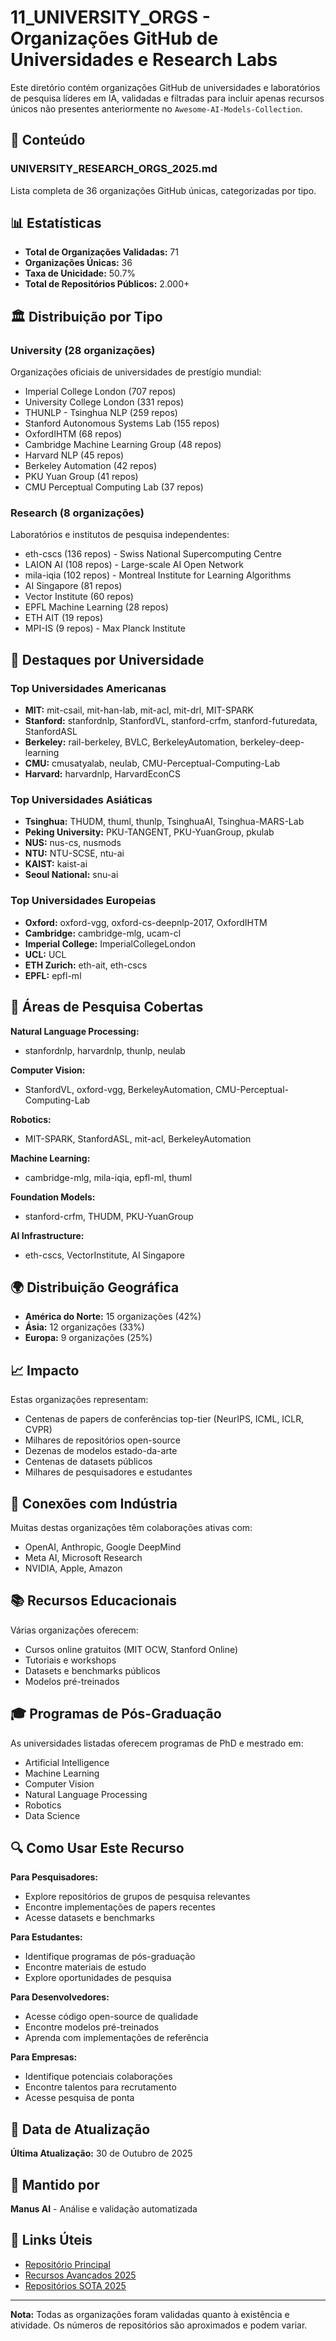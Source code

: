 # 11_UNIVERSITY_ORGS - Organizações GitHub de Universidades e Research Labs

Este diretório contém organizações GitHub de universidades e laboratórios de pesquisa líderes em IA, validadas e filtradas para incluir apenas recursos únicos não presentes anteriormente no `Awesome-AI-Models-Collection`.

## 📁 Conteúdo

### UNIVERSITY_RESEARCH_ORGS_2025.md
Lista completa de 36 organizações GitHub únicas, categorizadas por tipo.

## 📊 Estatísticas

- **Total de Organizações Validadas:** 71
- **Organizações Únicas:** 36
- **Taxa de Unicidade:** 50.7%
- **Total de Repositórios Públicos:** 2.000+

## 🏛️ Distribuição por Tipo

### University (28 organizações)
Organizações oficiais de universidades de prestígio mundial:
- Imperial College London (707 repos)
- University College London (331 repos)
- THUNLP - Tsinghua NLP (259 repos)
- Stanford Autonomous Systems Lab (155 repos)
- OxfordIHTM (68 repos)
- Cambridge Machine Learning Group (48 repos)
- Harvard NLP (45 repos)
- Berkeley Automation (42 repos)
- PKU Yuan Group (41 repos)
- CMU Perceptual Computing Lab (37 repos)

### Research (8 organizações)
Laboratórios e institutos de pesquisa independentes:
- eth-cscs (136 repos) - Swiss National Supercomputing Centre
- LAION AI (108 repos) - Large-scale AI Open Network
- mila-iqia (102 repos) - Montreal Institute for Learning Algorithms
- AI Singapore (81 repos)
- Vector Institute (60 repos)
- EPFL Machine Learning (28 repos)
- ETH AIT (19 repos)
- MPI-IS (9 repos) - Max Planck Institute

## 🎯 Destaques por Universidade

### Top Universidades Americanas
- **MIT:** mit-csail, mit-han-lab, mit-acl, mit-drl, MIT-SPARK
- **Stanford:** stanfordnlp, StanfordVL, stanford-crfm, stanford-futuredata, StanfordASL
- **Berkeley:** rail-berkeley, BVLC, BerkeleyAutomation, berkeley-deep-learning
- **CMU:** cmusatyalab, neulab, CMU-Perceptual-Computing-Lab
- **Harvard:** harvardnlp, HarvardEconCS

### Top Universidades Asiáticas
- **Tsinghua:** THUDM, thuml, thunlp, TsinghuaAI, Tsinghua-MARS-Lab
- **Peking University:** PKU-TANGENT, PKU-YuanGroup, pkulab
- **NUS:** nus-cs, nusmods
- **NTU:** NTU-SCSE, ntu-ai
- **KAIST:** kaist-ai
- **Seoul National:** snu-ai

### Top Universidades Europeias
- **Oxford:** oxford-vgg, oxford-cs-deepnlp-2017, OxfordIHTM
- **Cambridge:** cambridge-mlg, ucam-cl
- **Imperial College:** ImperialCollegeLondon
- **UCL:** UCL
- **ETH Zurich:** eth-ait, eth-cscs
- **EPFL:** epfl-ml

## 🔬 Áreas de Pesquisa Cobertas

**Natural Language Processing:**
- stanfordnlp, harvardnlp, thunlp, neulab

**Computer Vision:**
- StanfordVL, oxford-vgg, BerkeleyAutomation, CMU-Perceptual-Computing-Lab

**Robotics:**
- MIT-SPARK, StanfordASL, mit-acl, BerkeleyAutomation

**Machine Learning:**
- cambridge-mlg, mila-iqia, epfl-ml, thuml

**Foundation Models:**
- stanford-crfm, THUDM, PKU-YuanGroup

**AI Infrastructure:**
- eth-cscs, VectorInstitute, AI Singapore

## 🌍 Distribuição Geográfica

- **América do Norte:** 15 organizações (42%)
- **Ásia:** 12 organizações (33%)
- **Europa:** 9 organizações (25%)

## 📈 Impacto

Estas organizações representam:
- Centenas de papers de conferências top-tier (NeurIPS, ICML, ICLR, CVPR)
- Milhares de repositórios open-source
- Dezenas de modelos estado-da-arte
- Centenas de datasets públicos
- Milhares de pesquisadores e estudantes

## 🔗 Conexões com Indústria

Muitas destas organizações têm colaborações ativas com:
- OpenAI, Anthropic, Google DeepMind
- Meta AI, Microsoft Research
- NVIDIA, Apple, Amazon

## 📚 Recursos Educacionais

Várias organizações oferecem:
- Cursos online gratuitos (MIT OCW, Stanford Online)
- Tutoriais e workshops
- Datasets e benchmarks públicos
- Modelos pré-treinados

## 🎓 Programas de Pós-Graduação

As universidades listadas oferecem programas de PhD e mestrado em:
- Artificial Intelligence
- Machine Learning
- Computer Vision
- Natural Language Processing
- Robotics
- Data Science

## 🔍 Como Usar Este Recurso

**Para Pesquisadores:**
- Explore repositórios de grupos de pesquisa relevantes
- Encontre implementações de papers recentes
- Acesse datasets e benchmarks

**Para Estudantes:**
- Identifique programas de pós-graduação
- Encontre materiais de estudo
- Explore oportunidades de pesquisa

**Para Desenvolvedores:**
- Acesse código open-source de qualidade
- Encontre modelos pré-treinados
- Aprenda com implementações de referência

**Para Empresas:**
- Identifique potenciais colaborações
- Encontre talentos para recrutamento
- Acesse pesquisa de ponta

## 📅 Data de Atualização

**Última Atualização:** 30 de Outubro de 2025

## 👤 Mantido por

**Manus AI** - Análise e validação automatizada

## 🔗 Links Úteis

- [Repositório Principal](../)
- [Recursos Avançados 2025](../09_ADVANCED_MODELS/)
- [Repositórios SOTA 2025](../10_SOTA_REPOS_2025/)

---

**Nota:** Todas as organizações foram validadas quanto à existência e atividade. Os números de repositórios são aproximados e podem variar.
